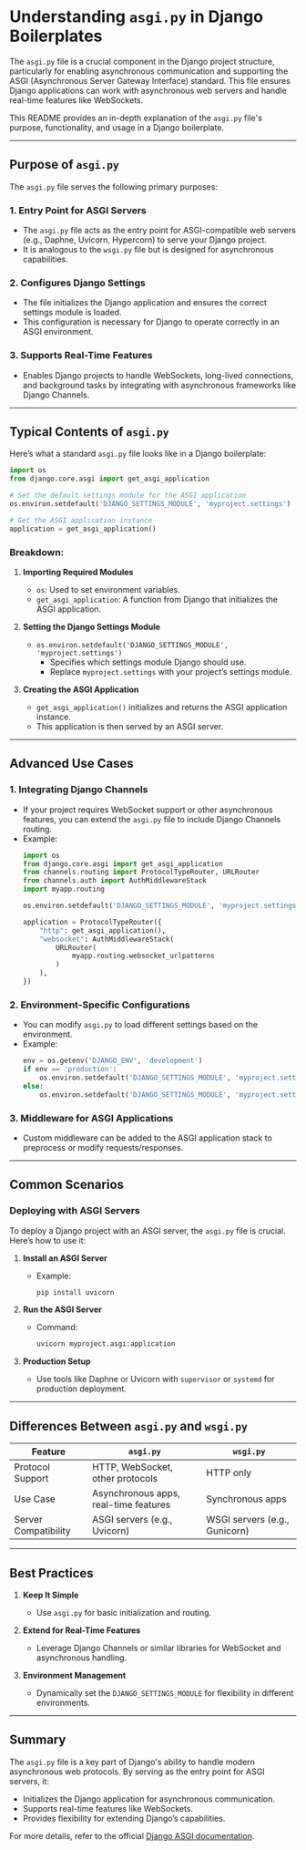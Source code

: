 # Understanding `asgi.py` in Django Boilerplates

The `asgi.py` file is a crucial component in the Django project structure, particularly for enabling asynchronous communication and supporting the ASGI (Asynchronous Server Gateway Interface) standard. This file ensures Django applications can work with asynchronous web servers and handle real-time features like WebSockets.

This README provides an in-depth explanation of the `asgi.py` file's purpose, functionality, and usage in a Django boilerplate.

---

## Purpose of `asgi.py`

The `asgi.py` file serves the following primary purposes:

### 1. **Entry Point for ASGI Servers**
   - The `asgi.py` file acts as the entry point for ASGI-compatible web servers (e.g., Daphne, Uvicorn, Hypercorn) to serve your Django project.
   - It is analogous to the `wsgi.py` file but is designed for asynchronous capabilities.

### 2. **Configures Django Settings**
   - The file initializes the Django application and ensures the correct settings module is loaded.
   - This configuration is necessary for Django to operate correctly in an ASGI environment.

### 3. **Supports Real-Time Features**
   - Enables Django projects to handle WebSockets, long-lived connections, and background tasks by integrating with asynchronous frameworks like Django Channels.

---

## Typical Contents of `asgi.py`

Here’s what a standard `asgi.py` file looks like in a Django boilerplate:

```python
import os
from django.core.asgi import get_asgi_application

# Set the default settings module for the ASGI application
os.environ.setdefault('DJANGO_SETTINGS_MODULE', 'myproject.settings')

# Get the ASGI application instance
application = get_asgi_application()
```

### Breakdown:

1. **Importing Required Modules**
   - `os`: Used to set environment variables.
   - `get_asgi_application`: A function from Django that initializes the ASGI application.

2. **Setting the Django Settings Module**
   - `os.environ.setdefault('DJANGO_SETTINGS_MODULE', 'myproject.settings')`
     - Specifies which settings module Django should use.
     - Replace `myproject.settings` with your project’s settings module.

3. **Creating the ASGI Application**
   - `get_asgi_application()` initializes and returns the ASGI application instance.
   - This application is then served by an ASGI server.

---

## Advanced Use Cases

### 1. **Integrating Django Channels**
   - If your project requires WebSocket support or other asynchronous features, you can extend the `asgi.py` file to include Django Channels routing.
   - Example:
     ```python
     import os
     from django.core.asgi import get_asgi_application
     from channels.routing import ProtocolTypeRouter, URLRouter
     from channels.auth import AuthMiddlewareStack
     import myapp.routing

     os.environ.setdefault('DJANGO_SETTINGS_MODULE', 'myproject.settings')

     application = ProtocolTypeRouter({
         "http": get_asgi_application(),
         "websocket": AuthMiddlewareStack(
             URLRouter(
                 myapp.routing.websocket_urlpatterns
             )
         ),
     })
     ```

### 2. **Environment-Specific Configurations**
   - You can modify `asgi.py` to load different settings based on the environment.
   - Example:
     ```python
     env = os.getenv('DJANGO_ENV', 'development')
     if env == 'production':
         os.environ.setdefault('DJANGO_SETTINGS_MODULE', 'myproject.settings.production')
     else:
         os.environ.setdefault('DJANGO_SETTINGS_MODULE', 'myproject.settings.development')
     ```

### 3. **Middleware for ASGI Applications**
   - Custom middleware can be added to the ASGI application stack to preprocess or modify requests/responses.

---

## Common Scenarios

### Deploying with ASGI Servers

To deploy a Django project with an ASGI server, the `asgi.py` file is crucial. Here’s how to use it:

1. **Install an ASGI Server**
   - Example:
     ```bash
     pip install uvicorn
     ```

2. **Run the ASGI Server**
   - Command:
     ```bash
     uvicorn myproject.asgi:application
     ```

3. **Production Setup**
   - Use tools like Daphne or Uvicorn with `supervisor` or `systemd` for production deployment.

---

## Differences Between `asgi.py` and `wsgi.py`

| Feature                | `asgi.py`                         | `wsgi.py`                          |
|------------------------|------------------------------------|-------------------------------------|
| Protocol Support       | HTTP, WebSocket, other protocols  | HTTP only                          |
| Use Case              | Asynchronous apps, real-time features | Synchronous apps                   |
| Server Compatibility   | ASGI servers (e.g., Uvicorn)      | WSGI servers (e.g., Gunicorn)      |

---

## Best Practices

1. **Keep It Simple**
   - Use `asgi.py` for basic initialization and routing.

2. **Extend for Real-Time Features**
   - Leverage Django Channels or similar libraries for WebSocket and asynchronous handling.

3. **Environment Management**
   - Dynamically set the `DJANGO_SETTINGS_MODULE` for flexibility in different environments.

---

## Summary

The `asgi.py` file is a key part of Django's ability to handle modern asynchronous web protocols. By serving as the entry point for ASGI servers, it:

- Initializes the Django application for asynchronous communication.
- Supports real-time features like WebSockets.
- Provides flexibility for extending Django’s capabilities.

For more details, refer to the official [Django ASGI documentation](https://docs.djangoproject.com/en/stable/howto/deployment/asgi/).
